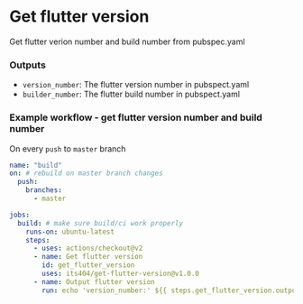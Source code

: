# Get flutter version

Get flutter verion number and build number from pubspec.yaml


### Outputs

- `version_number`: The flutter version number in pubspect.yaml
- `builder_number`: The flutter build number in pubspect.yaml

### Example workflow - get flutter version number and build number
On every `push` to `master` branch

```yaml
name: "build"
on: # rebuild on master branch changes
  push:
    branches:
      - master

jobs:
  build: # make sure build/ci work properly
    runs-on: ubuntu-latest
    steps:
      - uses: actions/checkout@v2
      - name: Get flutter version
        id: get_flutter_version
        uses: its404/get-flutter-version@v1.0.0
      - name: Output flutter version
        run: echo 'version_number:' ${{ steps.get_flutter_version.outputs.version_number }} ' build_number:' ${{ steps.get_flutter_version.outputs.build_number }}
```
